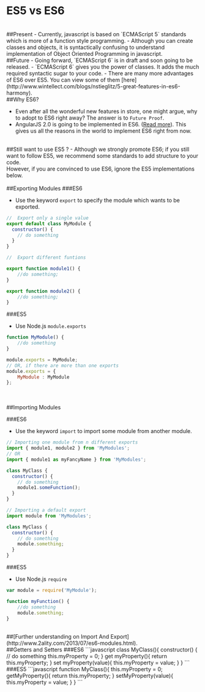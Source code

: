 ES5 vs ES6
===

<!--
Before we move ahead to the `Guide` section, it would be helpful to understand the difference between the 2 versions of ECMAScript, namely ES5 and ES6.
Please set your preference below to see the guide for that particular version.By default, it is set to ES5.


<div>
    <div><b>View Guide for : </b></div>
    <form class="type" >
        <input type="radio" name="visibilitySections" value="es5" checked="checked">  ES5</input>
        <input type="radio" name="visibilitySections" value="es6">  ES6</input>
    </form>
</div>
-->



<br/>
##Present
 - Currently, javascript is based on `ECMAScript 5` standards which is more of a function style programming.
 - Although you can create classes and objects, it is syntactically confusing to understand implementation of Object Oriented Programming in javascript. 

<br/>
##Future
- Going forward, `ECMAScript 6` is in draft and soon going to be released.
- `ECMAScript 6` gives you the power of classes. It adds the much required syntactic sugar to your code.
- There are many more advantages of ES6 over ES5. You can view some of them [here](http://www.wintellect.com/blogs/nstieglitz/5-great-features-in-es6-harmony). 

<br/>
##Why ES6?

- Even after all the wonderful new features in store, one might argue, why to adopt to ES6 right away? The answer is to `Future Proof`.
- AngularJS 2.0 is going to be implemented in ES6. ([Read more](http://ng-learn.org/2014/03/AngularJS-2-Status-Preview/)). This gives us all the reasons in the world to implement ES6 right from now.

<br/>
##Still want to use ES5 ?
- Although we strongly promote ES6; if you still want to follow ES5, we recommend some standards to add structure to your code. <br/> However, if you are convinced to use ES6, ignore the ES5 implementations below.
 
<br/>
<br/>
##Exporting Modules
###ES6

- Use the keyword `export` to specify the module which wants to be exported. 

```javascript
//  Export only a single value
export default class MyModule {
  constructor() {
    // do something
  }
}
```

```javascript
//  Export different funtions

export function module1() {
    //do something;
}

export function module2() {
    //do something;
}
```

###ES5

- Use Node.js `module.exports`

```javascript
function MyModule() {
    //do something
}

module.exports = MyModule;
// OR, if there are more than one exports
module.exports = {
    MyModule : MyModule
};
```
<br/><br/>
##Importing Modules

###ES6

- Use the keyword `import` to import some module from another module.

```javascript
// Importing one module from n different exports
import { module1, module2 } from 'MyModules';
// OR
import { module1 as myFancyName } from 'MyModules';

class MyClass {
  constructor() {
    // do something
    module1.someFunction();
  }
}
```
```javascript
// Importing a default export
import module from 'MyModules';

class MyClass {
  constructor() {
    // do something
    module.something;
  }
}
```
###ES5

- Use Node.js `require` 

```javascript
var module = require('MyModule');

function myFunction() {
    //do something
    module.something;
}
```
<br/>
##[Further understanding on Import And Export](http://www.2ality.com/2013/07/es6-modules.html).
<br/>
##Getters and Setters
###ES6
```javascript
class MyClass(){
    constructor()
    {
        // do something
        this.myProperty = 0;
    }
    get myProperty(){
        return this.myProperty;
    }
    set myProperty(value){
        this.myProperty = value;
    }
}
```
###ES5
```javascript
function MyClass(){
    this.myProperty = 0;
    getMyProperty(){
        return this.myProperty;
    }
    setMyProperty(value){
        this.myProperty = value;
    }
}
```




 





 